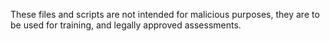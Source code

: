 These files and scripts are not intended for malicious purposes, they are to be used for training, and legally approved assessments.
